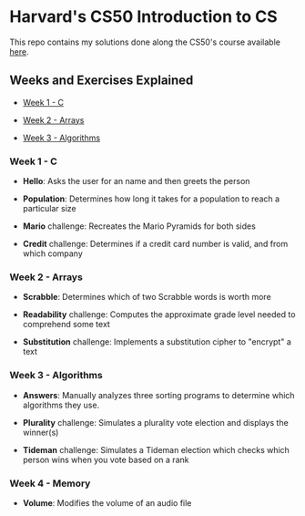 # Harvard's CS50 Introduction to CS
This repo contains my solutions done along the CS50's course available [here](https://cs50.harvard.edu/x/2021/).

## Weeks and Exercises Explained

* [Week 1 - C](#week-1---c)

* [Week 2 - Arrays](#week-2---arrays)

* [Week 3 - Algorithms](#week-3---algorithms)

### Week 1 - C

* **Hello**: Asks the user for an name and then greets the person

* **Population**: Determines  how long it takes for a population to reach a particular size

* **Mario** challenge: Recreates the Mario Pyramids for both sides

* **Credit** challenge: Determines if a credit card number is valid, and from which company

### Week 2 - Arrays

* **Scrabble**: Determines which of two Scrabble words is worth more

* **Readability** challenge: Computes the approximate grade level needed to comprehend some text

* **Substitution** challenge: Implements a substitution cipher to "encrypt" a text

### Week 3 - Algorithms

* **Answers**: Manually analyzes three sorting programs to determine which algorithms they use.

* **Plurality** challenge: Simulates a plurality vote election and displays the winner(s)

* **Tideman** challenge: Simulates a Tideman election which checks which person wins when you vote based on a rank

### Week 4 - Memory

* **Volume**: Modifies the volume of an audio file
